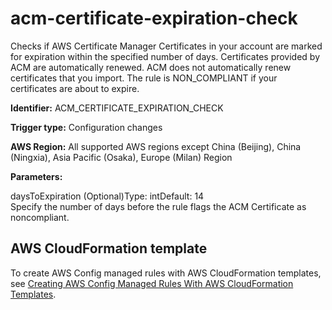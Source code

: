 # acm\-certificate\-expiration\-check<a name="acm-certificate-expiration-check"></a>

Checks if AWS Certificate Manager Certificates in your account are marked for expiration within the specified number of days\. Certificates provided by ACM are automatically renewed\. ACM does not automatically renew certificates that you import\. The rule is NON\_COMPLIANT if your certificates are about to expire\.

**Identifier:** ACM\_CERTIFICATE\_EXPIRATION\_CHECK

**Trigger type:** Configuration changes

**AWS Region:** All supported AWS regions except China \(Beijing\), China \(Ningxia\), Asia Pacific \(Osaka\), Europe \(Milan\) Region

**Parameters:**

daysToExpiration \(Optional\)Type: intDefault: 14  
Specify the number of days before the rule flags the ACM Certificate as noncompliant\.

## AWS CloudFormation template<a name="w85aac12c32c17b9b5c15"></a>

To create AWS Config managed rules with AWS CloudFormation templates, see [Creating AWS Config Managed Rules With AWS CloudFormation Templates](aws-config-managed-rules-cloudformation-templates.md)\.